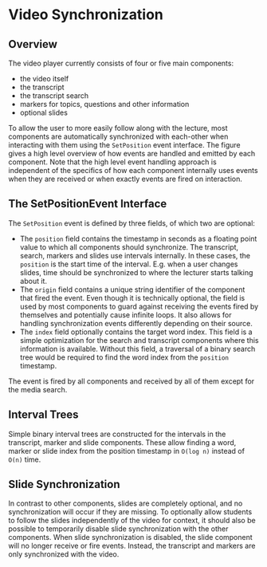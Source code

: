 Video Synchronization
=====================


Overview
--------

The video player currently consists of four or five main components:

- the video itself
- the transcript
- the transcript search
- markers for topics, questions and other information
- optional slides

To allow the user to more easily follow along with the lecture, most components are automatically synchronized with each-other when interacting with them using the `SetPosition` event interface. The figure gives a high level overview of how events are handled and emitted by each component. Note that the high level event handling approach is independent of the specifics of how each component internally uses events when they are received or when exactly events are fired on interaction.

The SetPositionEvent Interface
------------------------------

The `SetPosition` event is defined by three fields, of which two are optional:

- The `position` field contains the timestamp in seconds as a floating point value to which all components should synchronize. The transcript, search, markers and slides use intervals internally. In these cases, the `position` is the start time of the interval. E.g. when a user changes slides, time should be synchronized to where the lecturer starts talking about it.
- The `origin` field contains a unique string identifier of the component that fired the event. Even though it is technically optional, the field is used by most components to guard against receiving the events fired by themselves and potentially cause infinite loops. It also allows for handling synchronization events differently depending on their source.
- The `index` field optionally contains the target word index. This field is a simple optimization for the search and transcript components where this information is available. Without this field, a traversal of a binary search tree would be required to find the word index from the `position` timestamp.

The event is fired by all components and received by all of them except for the media search.

Interval Trees
--------------

Simple binary interval trees are constructed for the intervals in the transcript, marker and slide components. These allow finding a word, marker or slide index from the position timestamp in `O(log n)` instead of `O(n)` time.

Slide Synchronization
---------------------

In contrast to other components, slides are completely optional, and no synchronization will occur if they are missing. To optionally allow students to follow the slides independently of the video for context, it should also be possible to temporarily disable slide synchronization with the other components. When slide synchronization is disabled, the slide component will no longer receive or fire events. Instead, the transcript and markers are only synchronized with the video.
